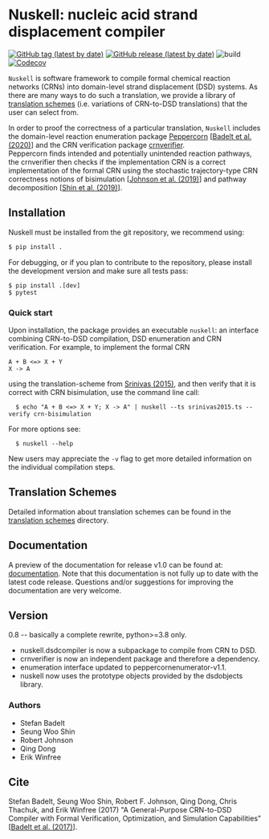 # Nuskell: nucleic acid strand displacement compiler

[![GitHub tag (latest by date)](https://img.shields.io/github/v/tag/DNA-and-Natural-Algorithms-Group/nuskell)](https://github.com/DNA-and-Natural-Algorithms-Group/nuskell/tags)
[![GitHub release (latest by date)](https://img.shields.io/github/v/release/DNA-and-Natural-Algorithms-Group/nuskell?include_prereleases)](https://github.com/DNA-and-Natural-Algorithms-Group/nuskell/releases)
![build](https://github.com/DNA-and-Natural-Algorithms-Group/nuskell/actions/workflows/python-package.yml/badge.svg)
[![Codecov](https://img.shields.io/codecov/c/github/dna-and-natural-algorithms-group/nuskell)](https://codecov.io/gh/dna-and-natural-algorithms-group/nuskell)

``Nuskell`` is software framework to compile formal chemical reaction networks
(CRNs) into domain-level strand displacement (DSD) systems.  As there are many
ways to do such a translation, we provide a library of [translation schemes]
(i.e. variations of CRN-to-DSD translations) that the user can select from. 

In order to proof the correctness of a particular translation,
``Nuskell`` includes the domain-level reaction enumeration package
[Peppercorn][] [[Badelt et al. (2020)]] and the CRN verification package
[crnverifier][].  
Peppercorn finds intended and potentially unintended reaction pathways, the
crnverifier then checks if the implementation CRN is a correct implementation
of the formal CRN using the stochastic trajectory-type CRN correctness notions
of bisimulation [[Johnson et al. (2019)]] and pathway decomposition 
[[Shin et al.  (2019)]].

## Installation
Nuskell must be installed from the git repository, we recommend using:
```bash
$ pip install .
```

For debugging, or if you plan to contribute to the repository, please install
the development version and make sure all tests pass:
``` 
$ pip install .[dev]
$ pytest 
```

### Quick start
Upon installation, the package provides an executable `nuskell`: an interface
combining CRN-to-DSD compilation, DSD enumeration and CRN verification.  For
example, to implement the formal CRN
```
A + B <=> X + Y
X -> A
```
using the translation-scheme from [Srinivas (2015)], and then verify that
it is correct with CRN bisimulation, use the command line call:
```
  $ echo "A + B <=> X + Y; X -> A" | nuskell --ts srinivas2015.ts --verify crn-bisimulation
```

For more options see:
```
  $ nuskell --help
```
New users may appreciate the `-v` flag to get more detailed information on the individual 
compilation steps.

## Translation Schemes
Detailed information about translation schemes can be found in the [translation
schemes] directory.
 
## Documentation
A preview of the documentation for release v1.0 can be found at:
[documentation].  Note that this documentation is not fully up to date with the
latest code release. Questions and/or suggestions for improving the
documentation are very welcome.

## Version
0.8 -- basically a complete rewrite, python>=3.8 only.
  * nuskell.dsdcompiler is now a subpackage to compile from CRN to DSD.
  * crnverifier is now an independent package and therefore a dependency.
  * enumeration interface updated to peppercornenumerator-v1.1.
  * nuskell now uses the prototype objects provided by the dsdobjects library.

### Authors
  - Stefan Badelt
  - Seung Woo Shin
  - Robert Johnson
  - Qing Dong
  - Erik Winfree

## Cite
Stefan Badelt, Seung Woo Shin, Robert F. Johnson, Qing Dong, Chris Thachuk, and Erik Winfree (2017)
"A General-Purpose CRN-to-DSD Compiler with Formal Verification, Optimization, and Simulation Capabilities"
[[Badelt et al. (2017)]].

[//]: References
[Peppercorn]: <https://github.com/DNA-and-Natural-Algorithms-Group/peppercornenumerator>
[crnverifier]: <https://github.com/DNA-and-Natural-Algorithms-Group/crnverifier>
[translation schemes]: <https://github.com/DNA-and-Natural-Algorithms-Group/nuskell/tree/master/nuskell/dsdcompiler/schemes>
[Srinivas (2015)]: <https://github.com/DNA-and-Natural-Algorithms-Group/nuskell/tree/master/nuskell/dsdcompiler/schemes/literature/srinivas2015.ts>
[Badelt et al. (2017)]: <https://doi.org/10.1007/978-3-319-66799-7_15>
[Badelt et al. (2020)]: <https://doi.org/10.1098/rsif.2019.0866>
[Shin et al. (2019)]: <https://doi.org/10.1016/j.tcs.2017.10.011> 
[Johnson et al. (2019)]: <https://doi.org/10.1016/j.tcs.2018.01.002>
[documentation]: <http://dna.caltech.edu/~badelt/nuskell/index.html>

